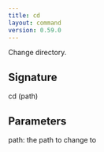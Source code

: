 ```yaml
---
title: cd
layout: command
version: 0.59.0
---
```


Change directory.

## Signature

cd (path)

## Parameters

  path: the path to change to

